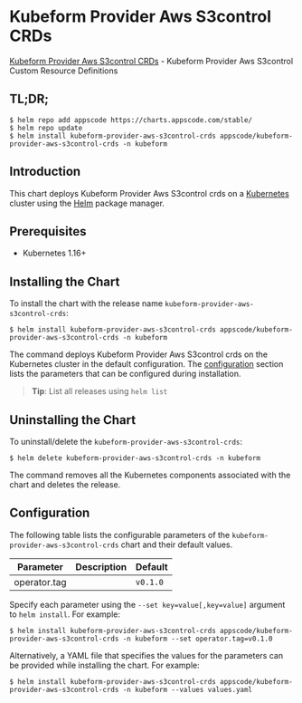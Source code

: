 # Kubeform Provider Aws S3control CRDs

[Kubeform Provider Aws S3control CRDs](https://github.com/kubeform) - Kubeform Provider Aws S3control Custom Resource Definitions

## TL;DR;

```console
$ helm repo add appscode https://charts.appscode.com/stable/
$ helm repo update
$ helm install kubeform-provider-aws-s3control-crds appscode/kubeform-provider-aws-s3control-crds -n kubeform
```

## Introduction

This chart deploys Kubeform Provider Aws S3control crds on a [Kubernetes](http://kubernetes.io) cluster using the [Helm](https://helm.sh) package manager.

## Prerequisites

- Kubernetes 1.16+

## Installing the Chart

To install the chart with the release name `kubeform-provider-aws-s3control-crds`:

```console
$ helm install kubeform-provider-aws-s3control-crds appscode/kubeform-provider-aws-s3control-crds -n kubeform
```

The command deploys Kubeform Provider Aws S3control crds on the Kubernetes cluster in the default configuration. The [configuration](#configuration) section lists the parameters that can be configured during installation.

> **Tip**: List all releases using `helm list`

## Uninstalling the Chart

To uninstall/delete the `kubeform-provider-aws-s3control-crds`:

```console
$ helm delete kubeform-provider-aws-s3control-crds -n kubeform
```

The command removes all the Kubernetes components associated with the chart and deletes the release.

## Configuration

The following table lists the configurable parameters of the `kubeform-provider-aws-s3control-crds` chart and their default values.

|  Parameter   | Description | Default  |
|--------------|-------------|----------|
| operator.tag |             | `v0.1.0` |


Specify each parameter using the `--set key=value[,key=value]` argument to `helm install`. For example:

```console
$ helm install kubeform-provider-aws-s3control-crds appscode/kubeform-provider-aws-s3control-crds -n kubeform --set operator.tag=v0.1.0
```

Alternatively, a YAML file that specifies the values for the parameters can be provided while
installing the chart. For example:

```console
$ helm install kubeform-provider-aws-s3control-crds appscode/kubeform-provider-aws-s3control-crds -n kubeform --values values.yaml
```

